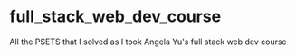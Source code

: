 # full_stack_web_dev_course
All the PSETS that I solved as I took Angela Yu's full stack web dev course
